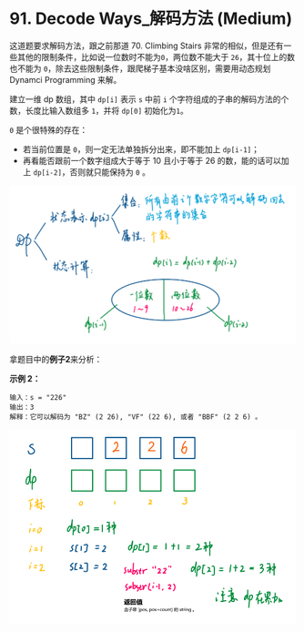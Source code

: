 # 91. Decode Ways_解码方法 (Medium)



这道题要求解码方法，跟之前那道 70. Climbing Stairs 非常的相似，但是还有一些其他的限制条件，比如说一位数时不能为`0`，两位数不能大于 `26`，其十位上的数也不能为 `0`，除去这些限制条件，跟爬梯子基本没啥区别，需要用动态规划 Dynamci Programming 来解。



建立一维 dp 数组，其中 `dp[i]` 表示 `s` 中前 `i` 个字符组成的子串的解码方法的个数，长度比输入数组多 `1`，并将 `dp[0]` 初始化为`1`。

`0` 是个很特殊的存在：

- 若当前位置是 `0`，则一定无法单独拆分出来，即不能加上 `dp[i-1]`；
- 再看能否跟前一个数字组成大于等于 10 且小于等于 26 的数，能的话可以加上 `dp[i-2]`，否则就只能保持为 `0` 。



![solve](https://raw.githubusercontent.com/KimmiGYH/LeetCode_Notes_Public/master/Section05_Solutions/0091_Decode%20Ways_%E8%A7%A3%E7%A0%81%E6%96%B9%E6%B3%95/solve.png)



拿题目中的**例子2**来分析：

**示例 2：**

```
输入：s = "226"
输出：3
解释：它可以解码为 "BZ" (2 26), "VF" (22 6), 或者 "BBF" (2 2 6) 。
```

![example2](https://raw.githubusercontent.com/KimmiGYH/LeetCode_Notes_Public/master/Section05_Solutions/0091_Decode%20Ways_%E8%A7%A3%E7%A0%81%E6%96%B9%E6%B3%95/example2.png)